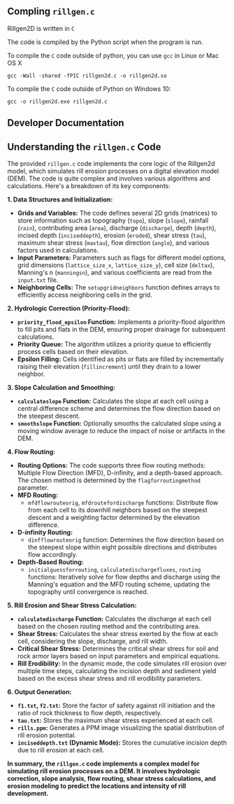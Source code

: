 
## Compling `rillgen.c`

Rillgen2D is written in `C`

The code is compiled by the Python script when the program is run.

To compile the `C` code outside of python, you can use `gcc` in Linux or Mac OS X

```
gcc -Wall -shared -fPIC rillgen2d.c -o rillgen2d.so
```

To compile the `C` code outside of Python on Windows 10:

```
gcc -o rillgen2d.exe rillgen2d.c
```

## Developer Documentation

## Understanding the `rillgen.c` Code

The provided `rillgen.c` code implements the core logic of the Rillgen2d model, which simulates rill erosion processes on a digital elevation model (DEM). The code is quite complex and involves various algorithms and calculations. Here's a breakdown of its key components:

**1. Data Structures and Initialization:**

*   **Grids and Variables:** The code defines several 2D grids (matrices) to store information such as topography (`topo`), slope (`slope`), rainfall (`rain`), contributing area (`area`), discharge (`discharge`), depth (`depth`), incised depth (`inciseddepth`), erosion (`eroded`), shear stress (`tau`), maximum shear stress (`maxtau`), flow direction (`angle`), and various factors used in calculations.
*   **Input Parameters:** Parameters such as flags for different model options, grid dimensions (`lattice_size_x`, `lattice_size_y`), cell size (`deltax`), Manning's n (`manningsn`), and various coefficients are read from the `input.txt` file.
*   **Neighboring Cells:** The `setupgridneighbors` function defines arrays to efficiently access neighboring cells in the grid. 

**2. Hydrologic Correction (Priority-Flood):**

*   **`priority_flood_epsilon` Function:** Implements a priority-flood algorithm to fill pits and flats in the DEM, ensuring proper drainage for subsequent calculations. 
*   **Priority Queue:** The algorithm utilizes a priority queue to efficiently process cells based on their elevation. 
*   **Epsilon Filling:** Cells identified as pits or flats are filled by incrementally raising their elevation (`fillincrement`) until they drain to a lower neighbor.

**3. Slope Calculation and Smoothing:**

*   **`calculateslope` Function:** Calculates the slope at each cell using a central difference scheme and determines the flow direction based on the steepest descent.
*   **`smoothslope` Function:** Optionally smooths the calculated slope using a moving window average to reduce the impact of noise or artifacts in the DEM.

**4. Flow Routing:**

*   **Routing Options:** The code supports three flow routing methods: Multiple Flow Direction (MFD), D-infinity, and a depth-based approach. The chosen method is determined by the `flagforroutingmethod` parameter.
*   **MFD Routing:** 
    *   `mfdflowrouteorig`, `mfdroutefordischarge` functions: Distribute flow from each cell to its downhill neighbors based on the steepest descent and a weighting factor determined by the elevation difference. 
*   **D-infinity Routing:**
    *   `dinfflowrouteorig` function: Determines the flow direction based on the steepest slope within eight possible directions and distributes flow accordingly.
*   **Depth-Based Routing:**
    *   `initialguessforrouting`, `calculatedischargefluxes`, `routing` functions: Iteratively solve for flow depths and discharge using the Manning's equation and the MFD routing scheme, updating the topography until convergence is reached. 

**5. Rill Erosion and Shear Stress Calculation:**

*   **`calculatedischarge` Function:** Calculates the discharge at each cell based on the chosen routing method and the contributing area.
*   **Shear Stress:** Calculates the shear stress exerted by the flow at each cell, considering the slope, discharge, and rill width. 
*   **Critical Shear Stress:** Determines the critical shear stress for soil and rock armor layers based on input parameters and empirical equations.
*   **Rill Erodibility:** In the dynamic mode, the code simulates rill erosion over multiple time steps, calculating the incision depth and sediment yield based on the excess shear stress and rill erodibility parameters.

**6. Output Generation:**

*   **`f1.txt`, `f2.txt`:** Store the factor of safety against rill initiation and the ratio of rock thickness to flow depth, respectively.
*   **`tau.txt`:** Stores the maximum shear stress experienced at each cell.
*   **`rills.ppm`:** Generates a PPM image visualizing the spatial distribution of rill erosion potential. 
*   **`inciseddepth.txt` (Dynamic Mode):** Stores the cumulative incision depth due to rill erosion at each cell.

**In summary, the `rillgen.c` code implements a complex model for simulating rill erosion processes on a DEM. It involves hydrologic correction, slope analysis, flow routing, shear stress calculations, and erosion modeling to predict the locations and intensity of rill development.**
